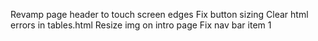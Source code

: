 Revamp page header to touch screen edges
Fix button sizing
Clear html errors in tables.html
Resize img on intro page
Fix nav bar item 1